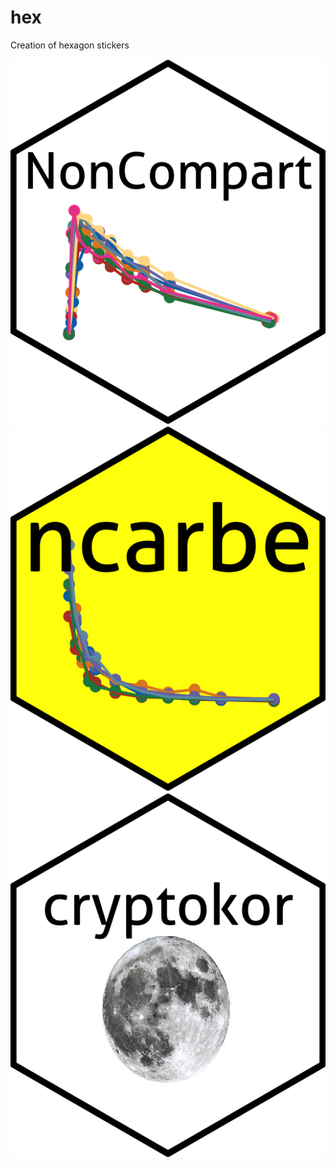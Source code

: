 # hex
Creation of hexagon stickers

![](docs/NonCompart.png) 
![](docs/ncarbe.png)
![](docs/cryptokor.png)
